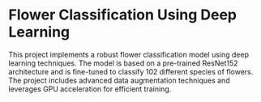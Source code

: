 # Flower Classification Using Deep Learning

This project implements a robust flower classification model using deep learning techniques. The model is based on a pre-trained ResNet152 architecture and is fine-tuned to classify 102 different species of flowers. The project includes advanced data augmentation techniques and leverages GPU acceleration for efficient training.
